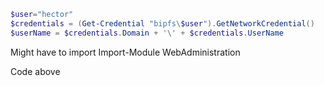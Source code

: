 ```Powershell
$user="hector"
$credentials = (Get-Credential "bipfs\$user").GetNetworkCredential() 
$userName = $credentials.Domain + '\' + $credentials.UserName
```

Might have to import
Import-Module WebAdministration

Code above